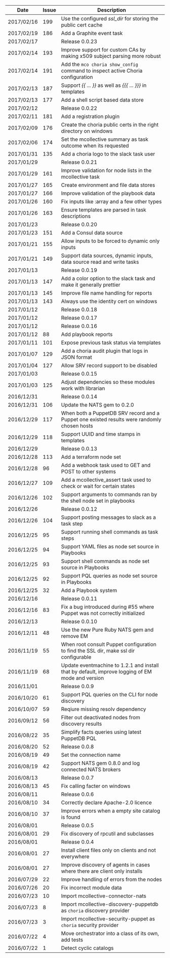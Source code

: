 |Date      |Issue |Description                                                                                              |
|----------|------|---------------------------------------------------------------------------------------------------------|
|2017/02/16|199   |Use the configured *ssl_dir* for storing the public cert cache                                           |
|2017/02/19|186   |Add a Graphite event task                                                                                |
|2017/02/17|      |Release 0.0.23                                                                                           |
|2017/02/14|193   |Improve support for custom CAs by making x509 subject parsing more robust                                |
|2017/02/14|191   |Add the `mco choria show_config` command to inspect active Choria configuration                          |
|2017/02/13|187   |Support *{{ ... }}* as well as *{{{ ... }}}* in templates                                                |
|2017/02/13|177   |Add a shell script based data store                                                                      |
|2017/02/12|      |Release 0.0.22                                                                                           |
|2017/02/11|181   |Add a registration plugin                                                                                |
|2017/02/09|176   |Create the choria public certs in the right directory on windows                                         |
|2017/02/06|174   |Set the mcollective summary as task outcome when its requested                                           |
|2017/01/31|135   |Add a choria logo to the slack task user                                                                 |
|2017/01/29|      |Release 0.0.21                                                                                           |
|2017/01/29|161   |Improve validation for node lists in the mcollective task                                                |
|2017/01/27|165   |Create environment and file data stores                                                                  |
|2017/01/27|166   |Improve validation of the playbook data                                                                  |
|2017/01/26|160   |Fix inputs like :array and a few other types                                                             |
|2017/01/26|163   |Ensure templates are parsed in task descriptions                                                         |
|2017/01/23|      |Release 0.0.20                                                                                           |
|2017/01/23|151   |Add a Consul data source                                                                                 |
|2017/01/21|155   |Allow inputs to be forced to dynamic only inputs                                                         |
|2017/01/21|149   |Support data sources, dynamic inputs, data source read and write tasks                                   |
|2017/01/13|      |Release 0.0.19                                                                                           |
|2017/01/13|147   |Add a color option to the slack task and make it generally prettier                                      |
|2017/01/13|145   |Improve file name handling for reports                                                                   |
|2017/01/13|143   |Always use the identity cert on windows                                                                  |
|2017/01/12|      |Release 0.0.18                                                                                           |
|2017/01/12|      |Release 0.0.17                                                                                           |
|2017/01/12|      |Release 0.0.16                                                                                           |
|2017/01/12|88    |Add playbook reports                                                                                     |
|2017/01/11|101   |Expose previous task status via templates                                                                |
|2017/01/07|129   |Add a choria audit plugin that logs in JSON format                                                       |
|2017/01/04|127   |Allow SRV record support to be disabled                                                                  |
|2017/01/03|      |Release 0.0.15                                                                                           |
|2017/01/03|125   |Adjust dependencies so these modules work with librarian                                                 |
|2016/12/31|      |Release 0.0.14                                                                                           |
|2016/12/31|106   |Update the NATS gem to 0.2.0                                                                             |
|2016/12/29|117   |When both a PuppetDB SRV record and a Puppet one existed results were randomly chosen hosts              |
|2016/12/29|118   |Support UUID and time stamps in templates                                                                |
|2016/12/29|      |Release 0.0.13                                                                                           |
|2016/12/28|113   |Add a terraform node set                                                                                 |
|2016/12/28|96    |Add a webhook task used to GET and POST to other systems                                                 |
|2016/12/27|109   |Add a mcollective_assert task used to check or wait for certain states                                   |
|2016/12/26|102   |Support arguments to commands ran by the shell node set in playbooks                                     |
|2016/12/26|      |Release 0.0.12                                                                                           |
|2016/12/26|104   |Support posting messages to slack as a task step                                                         |
|2016/12/25|95    |Support running shell commands as task steps                                                             |
|2016/12/25|94    |Support YAML files as node set source in Playbooks                                                       |
|2016/12/25|93    |Support shell commands as node set source in Playbooks                                                   |
|2016/12/25|92    |Support PQL queries as node set source in Playbooks                                                      |
|2016/12/25|32    |Add a Playbook system                                                                                    |
|2016/12/16|      |Release 0.0.11                                                                                           |
|2016/12/16|83    |Fix a bug introduced during #55 where Puppet was not correctly initialized                               |
|2016/12/13|      |Release 0.0.10                                                                                           |
|2016/12/11|48    |Use the new Pure Ruby NATS gem and remove EM                                                             |
|2016/11/19|55    |When root consult Puppet configuration to find the SSL dir, make ssl dir configurable                    |
|2016/11/19|68    |Update eventmachine to 1.2.1 and install that by default, improve logging of EM mode and version         |
|2016/11/01|      |Release 0.0.9                                                                                            |
|2016/10/20|61    |Support PQL queries on the CLI for node discovery                                                        |
|2016/10/07|59    |Reqiure missing resolv dependency                                                                        |
|2016/09/12|56    |Filter out deactivated nodes from discovery results                                                      |
|2016/08/22|35    |Simplify facts queries using latest PuppetDB PQL                                                         |
|2016/08/20|52    |Release 0.0.8                                                                                            |
|2016/08/19|49    |Set the connection name                                                                                  |
|2016/08/19|42    |Support NATS gem 0.8.0 and log connected NATS brokers                                                    |
|2016/08/13|      |Release 0.0.7                                                                                            |
|2016/08/13|45    |Fix calling facter on windows                                                                            |
|2016/08/11|      |Release 0.0.6                                                                                            |
|2016/08/10|34    |Correctly declare Apache-2.0 licence                                                                     |
|2016/08/10|37    |Improve errors when a empty site catalog is found                                                        |
|2016/08/01|      |Release 0.0.5                                                                                            |
|2016/08/01|29    |Fix discovery of rpcutil and subclasses                                                                  |
|2016/08/01|      |Release 0.0.4                                                                                            |
|2016/08/01|27    |Install client files only on clients and not everywhere                                                  |
|2016/08/01|27    |Improve discovery of agents in cases where there are client only installs                                |
|2016/07/29|22    |Improve handling of errors from the nodes                                                                |
|2016/07/26|20    |Fix incorrect module data                                                                                |
|2016/07/23|10    |Import mcollective-connector-nats                                                                        |
|2016/07/23|8     |Import mcollective-discovery-puppetdb as `choria` discovery provider                                     |
|2016/07/23|3     |Import mcollective-security-puppet as `choria` security provider                                         |
|2016/07/22|4     |Move orchestrator into a class of its own, add tests                                                     |
|2016/07/22|1     |Detect cyclic catalogs                                                                                   |
